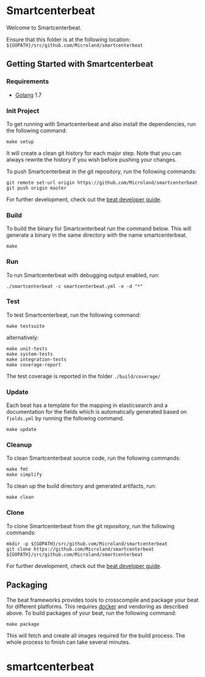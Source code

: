 # Smartcenterbeat

Welcome to Smartcenterbeat.

Ensure that this folder is at the following location:
`${GOPATH}/src/github.com/Microland/smartcenterbeat`

## Getting Started with Smartcenterbeat

### Requirements

* [Golang](https://golang.org/dl/) 1.7

### Init Project
To get running with Smartcenterbeat and also install the
dependencies, run the following command:

```
make setup
```

It will create a clean git history for each major step. Note that you can always rewrite the history if you wish before pushing your changes.

To push Smartcenterbeat in the git repository, run the following commands:

```
git remote set-url origin https://github.com/Microland/smartcenterbeat
git push origin master
```

For further development, check out the [beat developer guide](https://www.elastic.co/guide/en/beats/libbeat/current/new-beat.html).

### Build

To build the binary for Smartcenterbeat run the command below. This will generate a binary
in the same directory with the name smartcenterbeat.

```
make
```


### Run

To run Smartcenterbeat with debugging output enabled, run:

```
./smartcenterbeat -c smartcenterbeat.yml -e -d "*"
```


### Test

To test Smartcenterbeat, run the following command:

```
make testsuite
```

alternatively:
```
make unit-tests
make system-tests
make integration-tests
make coverage-report
```

The test coverage is reported in the folder `./build/coverage/`

### Update

Each beat has a template for the mapping in elasticsearch and a documentation for the fields
which is automatically generated based on `fields.yml` by running the following command.

```
make update
```


### Cleanup

To clean  Smartcenterbeat source code, run the following commands:

```
make fmt
make simplify
```

To clean up the build directory and generated artifacts, run:

```
make clean
```


### Clone

To clone Smartcenterbeat from the git repository, run the following commands:

```
mkdir -p ${GOPATH}/src/github.com/Microland/smartcenterbeat
git clone https://github.com/Microland/smartcenterbeat ${GOPATH}/src/github.com/Microland/smartcenterbeat
```


For further development, check out the [beat developer guide](https://www.elastic.co/guide/en/beats/libbeat/current/new-beat.html).


## Packaging

The beat frameworks provides tools to crosscompile and package your beat for different platforms. This requires [docker](https://www.docker.com/) and vendoring as described above. To build packages of your beat, run the following command:

```
make package
```

This will fetch and create all images required for the build process. The whole process to finish can take several minutes.
# smartcenterbeat
